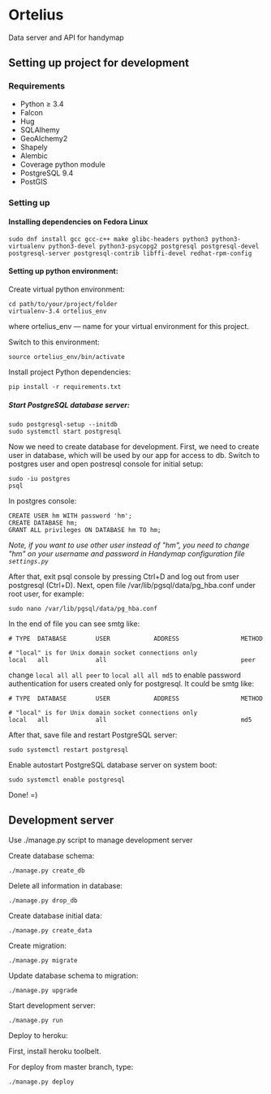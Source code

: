 # Ortelius
Data server and API for handymap

## Setting up project for development

### Requirements
* Python ≥ 3.4
* Falcon
* Hug
* SQLAlhemy
* GeoAlchemy2
* Shapely
* Alembic
* Coverage python module
* PostgreSQL 9.4
* PostGIS

### Setting up
#### Installing dependencies on Fedora Linux
```
sudo dnf install gcc gcc-c++ make glibc-headers python3 python3-virtualenv python3-devel python3-psycopg2 postgresql postgresql-devel postgresql-server postgresql-contrib libffi-devel redhat-rpm-config
```
#### Setting up python environment:
Create virtual python environment:
```
cd path/to/your/project/folder
virtualenv-3.4 ortelius_env
```
where ortelius_env — name for your virtual environment for this project.

Switch to this environment:
```
source ortelius_env/bin/activate
```

Install project Python dependencies:
```
pip install -r requirements.txt
```

##### Start PostgreSQL database server:
```
sudo postgresql-setup --initdb
sudo systemctl start postgresql
```
Now we need to create database for development.
First, we need to create user in database, which will be used by our app for access to db.
Switch to postgres user and open postresql console for initial setup:
```
sudo -iu postgres
psql
```
In postgres console:
```
CREATE USER hm WITH password 'hm';
CREATE DATABASE hm;
GRANT ALL privileges ON DATABASE hm TO hm;
```
*Note, if you want to use other user instead of "hm", you need to change "hm" on your username and password in Handymap configuration file `settings.py`*

After that, exit psql console by pressing Ctrl+D and log out from user postgresql (Ctrl+D).
Next, open file /var/lib/pgsql/data/pg_hba.conf under root user, for example:
```
sudo nano /var/lib/pgsql/data/pg_hba.conf
```
In the end of file you can see smtg like:
```
# TYPE  DATABASE        USER            ADDRESS                 METHOD

# "local" is for Unix domain socket connections only
local   all             all                                     peer
```
change `local all all peer` to `local all all md5` to enable password authentication for users created only for postgresql.
It could be smtg like:
```
# TYPE  DATABASE        USER            ADDRESS                 METHOD

# "local" is for Unix domain socket connections only
local   all             all                                     md5
```
After that, save file and restart PostgreSQL server:
```
sudo systemctl restart postgresql
```
Enable autostart PostgreSQL database server on system boot:
```
sudo systemctl enable postgresql
```
Done! =)

## Development server

Use ./manage.py script to manage development server

Create database schema:
```
./manage.py create_db
```
Delete all information in database:
```
./manage.py drop_db
```
Create database initial data:
```
./manage.py create_data
```
Create migration:
```
./manage.py migrate
```
Update database schema to migration:
```
./manage.py upgrade
```
Start development server:
```
./manage.py run
```
Deploy to heroku:

First, install heroku toolbelt.

For deploy from master branch, type:
```
./manage.py deploy
```
